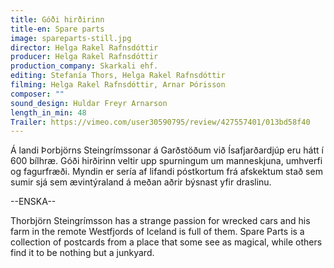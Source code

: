 ```yaml
---
title: Góði hirðirinn
title-en: Spare parts
image: spareparts-still.jpg
director: Helga Rakel Rafnsdóttir
producer: Helga Rakel Rafnsdóttir
production_company: Skarkali ehf.
editing: Stefanía Thors, Helga Rakel Rafnsdóttir
filming: Helga Rakel Rafnsdóttir, Arnar Þórisson
composer: ""
sound_design: Huldar Freyr Arnarson
length_in_min: 48
Trailer: https://vimeo.com/user30590795/review/427557401/013bd58f40
---
```

Á landi Þorbjörns Steingrímssonar á Garðstöðum við Ísafjarðardjúp eru hátt í 600 bílhræ. Góði hirðirinn veltir upp spurningum um manneskjuna, umhverfi og fagurfræði. Myndin er sería af lifandi póstkortum frá afskektum stað sem sumir sjá sem ævintýraland á meðan aðrir býsnast yfir draslinu.

\--ENSKA--

Thorbjörn Steingrímsson has a strange passion for wrecked cars and his farm in the remote Westfjords of Iceland is full of them. Spare Parts is a collection of postcards from a place that some see as magical, while others find it to be nothing but a junkyard.
